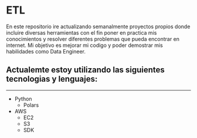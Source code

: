# ETL
En este repositorio ire actualizando semanalmente proyectos propios donde incluire diversas herramientas con el fin poner en practica mis conocimientos y resolver diferentes problemas que pueda encontrar en internet. Mi objetivo es mejorar mi codigo y poder demostrar mis habilidades como Data Engineer.


## Actualemte estoy utilizando las siguientes tecnologias y lenguajes:
---

- Python
  - Polars
- AWS
  - EC2
  - S3
  - SDK
